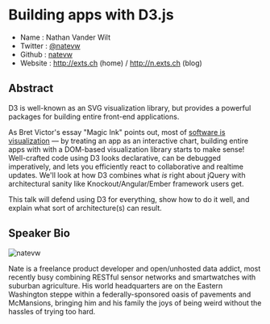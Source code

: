 # Building apps with D3.js

* Name      : Nathan Vander Wilt
* Twitter   : [@natevw](https://twitter.com/natevw)
* Github    : [natevw](https://github.com/natevw)
* Website   : <http://exts.ch> (home) / <http://n.exts.ch> (blog)

## Abstract

D3 is well-known as an SVG visualization library, but provides a powerful packages for building entire front-end applications.

As Bret Victor's essay "Magic Ink" points out, most of [software is visualization](http://worrydream.com/MagicInk/#most_software_is_information_software) —
by treating an app as an interactive chart, building entire apps with with a DOM-based visualization library starts to make sense!
Well-crafted code using D3 looks declarative, can be debugged imperatively, and lets you efficiently react to collaborative and realtime updates.
We'll look at how D3 combines what *is* right about jQuery with architectural sanity like Knockout/Angular/Ember framework users get.

This talk will defend using D3 for everything, show how to do it well, and explain what sort of architecture(s) can result. 

## Speaker Bio

![natevw](https://raw.github.com/cascadiajs/2013.cascadiajs.com/master/images/natevw.png)

Nate is a freelance product developer and open/unhosted data addict,
most recently busy combining RESTful sensor networks and smartwatches with suburban agriculture.
His world headquarters are on the Eastern Washington steppe within a federally-sponsored oasis of pavements and McMansions,
bringing him and his family the joys of being weird without the hassles of trying too hard.

